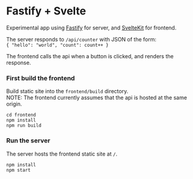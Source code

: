 # Fastify + Svelte

Experimental app using [Fastify](https://www.fastify.io/) for server, and [SvelteKit](https://kit.svelte.dev/) for frontend.

The server responds to `/api/counter` with JSON of the form:  
`{ "hello": "world", "count": count++ }`

The frontend calls the api when a button is clicked, and renders the response.

### First build the frontend

Build static site into the `frontend/build` directory.  
NOTE: The frontend currently assumes that the api is hosted at the same origin.

```
cd frontend
npm install
npm run build
```

### Run the server

The server hosts the frontend static site at `/`.

```
npm install
npm start
```